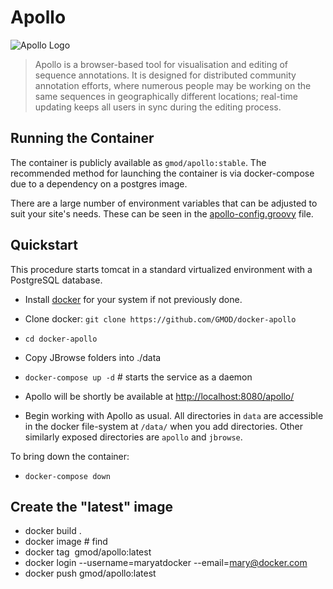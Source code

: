 # Apollo

![Apollo Logo](https://github.com/GMOD/Apollo/blob/master/web-app/images/ApolloLogo_100x36.png)

> Apollo is a browser-based tool for visualisation and editing of sequence
> annotations. It is designed for distributed community annotation efforts,
> where numerous people may be working on the same sequences in geographically
> different locations; real-time updating keeps all users in sync during the
> editing process.

## Running the Container

The container is publicly available as `gmod/apollo:stable`. The recommended
method for launching the container is via docker-compose due to a dependency on
a postgres image.

There are a large number of environment variables that can be adjusted to suit
your site's needs. These can be seen in the
[apollo-config.groovy](https://github.com/GMOD/Apollo/blob/master/sample-docker-apollo-config.groovy)
file.

## Quickstart

This procedure starts tomcat in a standard virtualized environment with a PostgreSQL database.

- Install [docker](https://docs.docker.com/engine/installation/) for your system if not previously done.

- Clone docker: `git clone https://github.com/GMOD/docker-apollo`
- `cd docker-apollo`
- Copy JBrowse folders into ./data
- `docker-compose up -d`  # starts the service as a daemon
- Apollo will be shortly be available at [http://localhost:8080/apollo/](http://localhost:8080/apollo/)
- Begin working with Apollo as usual. All directories in `data` are
  accessible in the docker file-system at `/data/` when you add
  directories. Other similarly exposed directories are `apollo` and
  `jbrowse`.

To bring down the container:
- `docker-compose down`

## Create the "latest" image

- docker build .
- docker image # find <image ID>
- docker tag <image ID> gmod/apollo:latest
- docker login  --username=maryatdocker --email=mary@docker.com
- docker push gmod/apollo:latest
